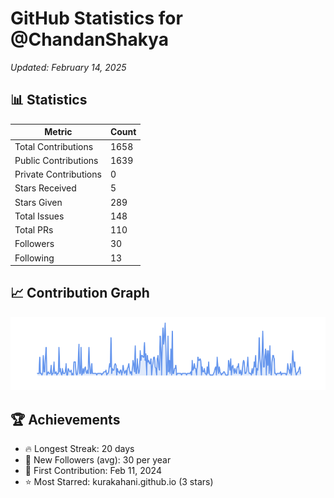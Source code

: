 # GitHub Statistics for @ChandanShakya
*Updated: February 14, 2025*

## 📊 Statistics
| Metric | Count |
|--------|--------|
| Total Contributions | 1658 |
| Public Contributions | 1639 |
| Private Contributions | 0 |
| Stars Received | 5 |
| Stars Given | 289 |
| Total Issues | 148 |
| Total PRs | 110 |
| Followers | 30 |
| Following | 13 |

## 📈 Contribution Graph

![Contribution Graph](./contribution_graph.png)

## 🏆 Achievements

- 🔥 Longest Streak: 20 days
- 👥 New Followers (avg): 30 per year
- 📅 First Contribution: Feb 11, 2024
- ⭐ Most Starred: kurakahani.github.io (3 stars)
